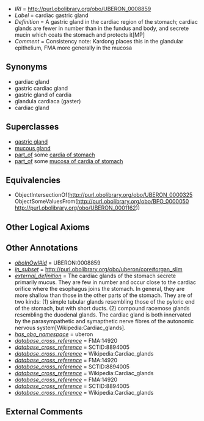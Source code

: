  * *IRI* = http://purl.obolibrary.org/obo/UBERON_0008859
 * *Label* = cardiac gastric gland
 * *Definition* = A gastric gland in the cardiac region of the stomach; cardiac glands are fewer in number than in the fundus and body, and secrete mucin which coats the stomach and protects it[MP]
 * *Comment* = Consistency note: Kardong places this in the glandular epithelium, FMA more generally in the mucosa

## Synonyms

 * gardiac gland
 * gastric cardiac gland
 * gastric gland of cardia
 * glandula cardiaca (gaster)
 * cardiac gland

## Superclasses

 * [gastric gland](../../UBERON/25/UBERON_0000325.md)
 * [mucous gland](../../UBERON/14/UBERON_0000414.md)
 * [part_of](../../BFO/50/BFO_0000050.md) some [cardia of stomach](../../UBERON/62/UBERON_0001162.md)
 * [part_of](../../BFO/50/BFO_0000050.md) some [mucosa of cardia of stomach](../../UBERON/96/UBERON_0004996.md)

## Equivalencies

 * ObjectIntersectionOf(<http://purl.obolibrary.org/obo/UBERON_0000325> ObjectSomeValuesFrom(<http://purl.obolibrary.org/obo/BFO_0000050> <http://purl.obolibrary.org/obo/UBERON_0001162>))

## Other Logical Axioms


## Other Annotations

 * *[oboInOwl#id](../../id/oboInOwl#id.md)* = UBERON:0008859
 * *[in_subset](../../et/oboInOwl#inSubset.md)* = http://purl.obolibrary.org/obo/uberon/core#organ_slim
 * *[external_definition](../../UBPROP/01/UBPROP_0000001.md)* = The cardiac glands of the stomach secrete primarily mucus. They are few in number and occur close to the cardiac orifice where the esophagus joins the stomach. In general, they are more shallow than those in the other parts of the stomach. They are of two kinds: (1) simple tubular glands resembling those of the pyloric end of the stomach, but with short ducts. (2) compound racemose glands resembling the duodenal glands. The cardiac gland is both innervated by the parasympathetic and symapthetic nerve fibres of the autonomic nervous system[Wikipedia:Cardiac_glands].
 * *[has_obo_namespace](../../ce/oboInOwl#hasOBONamespace.md)* = uberon
 * *[database_cross_reference](../../ef/oboInOwl#hasDbXref.md)* = FMA:14920
 * *[database_cross_reference](../../ef/oboInOwl#hasDbXref.md)* = SCTID:8894005
 * *[database_cross_reference](../../ef/oboInOwl#hasDbXref.md)* = Wikipedia:Cardiac_glands
 * *[database_cross_reference](../../ef/oboInOwl#hasDbXref.md)* = FMA:14920
 * *[database_cross_reference](../../ef/oboInOwl#hasDbXref.md)* = SCTID:8894005
 * *[database_cross_reference](../../ef/oboInOwl#hasDbXref.md)* = Wikipedia:Cardiac_glands
 * *[database_cross_reference](../../ef/oboInOwl#hasDbXref.md)* = FMA:14920
 * *[database_cross_reference](../../ef/oboInOwl#hasDbXref.md)* = SCTID:8894005
 * *[database_cross_reference](../../ef/oboInOwl#hasDbXref.md)* = Wikipedia:Cardiac_glands

## External Comments

